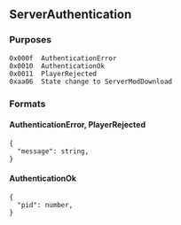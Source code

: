 ## ServerAuthentication

### Purposes

```
0x000f  AuthenticationError
0x0010  AuthenticationOk
0x0011  PlayerRejected
0xaa06  State change to ServerModDownload
```

### Formats

#### AuthenticationError, PlayerRejected

```json5
{
  "message": string,
}
```

#### AuthenticationOk

```json5
{
  "pid": number,
}
```
